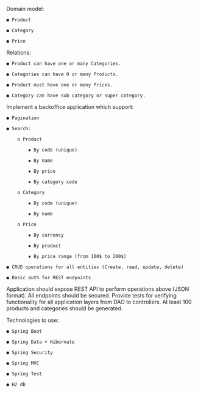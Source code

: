 Domain model:

    ● Product

    ● Category

    ● Price


Relations:

    ● Product can have one or many Categories.

    ● Categories can have 0 or many Products.

    ● Product must have one or many Prices.

    ● Category can have sub category or super category.


Implement a backoffice application which support:

    ● Pagination

    ● Search:

        o Product

            ▪ By code (unique)

            ▪ By name

            ▪ By price

            ▪ By category code

        o Category

            ▪ By code (unique)

            ▪ By name

        o Price

            ▪ By currency

            ▪ By product

            ▪ By price range (from 100$ to 200$)

    ● CRUD operations for all entities (Create, read, update, delete)

    ● Basic auth for REST endpoints


Application should expose REST API to perform operations above (JSON format). All endpoints should be secured. Provide tests for verifying functionality for all application layers from DAO to controllers. At least 100 products and categories should be generated.


Technologies to use:

    ● Spring Boot

    ● Spring Data + Hibernate

    ● Spring Security

    ● Spring MVC

    ● Spring Test

    ● H2 db